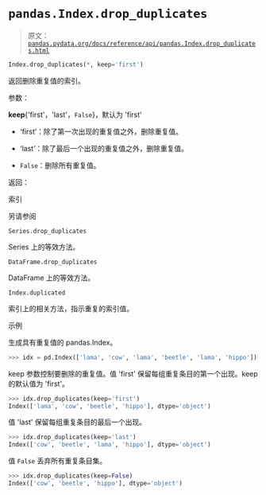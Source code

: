 # `pandas.Index.drop_duplicates`

> 原文：[`pandas.pydata.org/docs/reference/api/pandas.Index.drop_duplicates.html`](https://pandas.pydata.org/docs/reference/api/pandas.Index.drop_duplicates.html)

```py
Index.drop_duplicates(*, keep='first')
```

返回删除重复值的索引。

参数：

**keep**{'first'，'last'，`False`}，默认为 'first'

+   ‘first’：除了第一次出现的重复值之外，删除重复值。

+   ‘last’：除了最后一个出现的重复值之外，删除重复值。

+   `False`：删除所有重复值。

返回：

索引

另请参阅

`Series.drop_duplicates`

Series 上的等效方法。

`DataFrame.drop_duplicates`

DataFrame 上的等效方法。

`Index.duplicated`

索引上的相关方法，指示重复的索引值。

示例

生成具有重复值的 pandas.Index。

```py
>>> idx = pd.Index(['lama', 'cow', 'lama', 'beetle', 'lama', 'hippo']) 
```

keep 参数控制要删除的重复值。值 'first' 保留每组重复条目的第一个出现。keep 的默认值为 'first'。

```py
>>> idx.drop_duplicates(keep='first')
Index(['lama', 'cow', 'beetle', 'hippo'], dtype='object') 
```

值 'last' 保留每组重复条目的最后一个出现。

```py
>>> idx.drop_duplicates(keep='last')
Index(['cow', 'beetle', 'lama', 'hippo'], dtype='object') 
```

值 `False` 丢弃所有重复条目集。

```py
>>> idx.drop_duplicates(keep=False)
Index(['cow', 'beetle', 'hippo'], dtype='object') 
```
